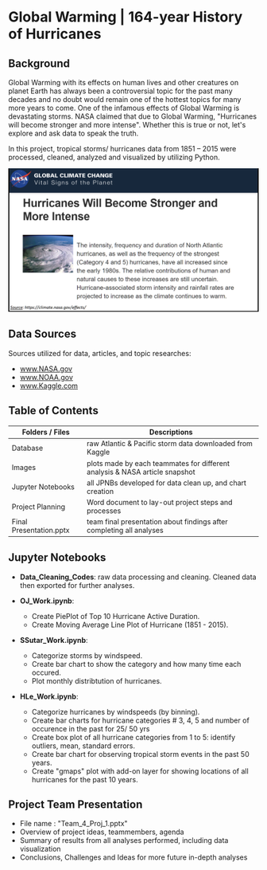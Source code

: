 # Global Warming | 164-year History of Hurricanes
## Background
Global Warming with its effects on human lives and other creatures on planet Earth has always been a controversial topic for the past many decades and no doubt would remain one of the hottest topics for many more years to come. One of the infamous effects of Global Warming is devastating storms. NASA claimed that due to Global Warming, "Hurricanes will become stronger and more intense". Whether this is true or not, let's explore and ask data to speak the truth.

In this project, tropical storms/ hurricanes data from 1851 – 2015 were processed, cleaned, analyzed and visualized by utilizing Python.

![Image description](./Images/NASA-post.png)


## Data Sources
Sources utilized for data, articles, and topic researches:
   - www.NASA.gov
   - www.NOAA.gov
   - www.Kaggle.com

## Table of Contents
Folders / Files | Descriptions
--------------- | ------------
Database | raw Atlantic & Pacific storm data downloaded from Kaggle
Images | plots made by each teammates for different analysis & NASA article snapshot
Jupyter Notebooks | all JPNBs developed for data clean up, and chart creation
Project Planning | Word document to lay-out project steps and processes
Final Presentation.pptx | team final presentation about findings after completing all analyses

## Jupyter Notebooks
* **Data_Cleaning_Codes**: raw data processing and cleaning. Cleaned data then exported for further analyses.
   
* **OJ_Work.ipynb**:   
  * Create PiePlot of Top 10 Hurricane Active Duration.
  * Create Moving Average Line Plot of Hurricane (1851 - 2015).
    
* **SSutar_Work.ipynb**:  
  * Categorize storms by windspeed.
  * Create bar chart to show the category and how many time each occured.
  * Plot monthly distribtution of hurricanes.

* **HLe_Work.ipynb**:  
   * Categorize hurricanes by windspeeds (by binning).
   * Create bar charts for hurricane categories # 3, 4, 5 and number of occurence in the past for 25/ 50 yrs
   * Create box plot of all hurricane categories from 1 to 5: identify outliers, mean, standard errors.
   * Create bar chart for observing tropical storm events in the past 50 years.
   * Create "gmaps" plot with add-on layer for showing locations of all hurricanes for the past 10 years. 

## Project Team Presentation
- File name : "Team_4_Proj_1.pptx"
- Overview of project ideas, teammembers, agenda
- Summary of results from all analyses performed, including data visualization 
- Conclusions, Challenges and Ideas for more future in-depth analyses



